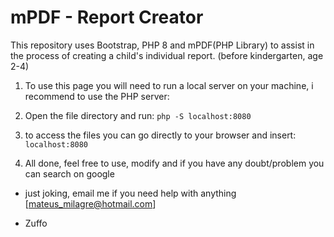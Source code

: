 # mPDF - Report Creator

This repository uses Bootstrap, PHP 8 and mPDF(PHP Library) to assist in the process of creating a child's individual report. (before kindergarten, age 2-4)

1. To use this page you will need to run a local server on your machine, i recommend to use the PHP server:

2. Open the file directory and run: ``` php -S localhost:8080 ```

3. to access the files you can go directly to your browser and insert: ``` localhost:8080 ```

4. All done, feel free to use, modify and if you have any doubt/problem you can search on google 
- just joking, email me if you need help with anything [mateus_milagre@hotmail.com]


- Zuffo
